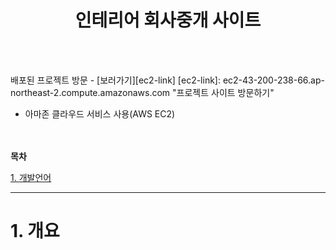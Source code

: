 <h1 align="center">인테리어 회사중개 사이트</h1>
<br><br>

배포된 프로젝트 방문 - [보러가기][ec2-link]
[ec2-link]: ec2-43-200-238-66.ap-northeast-2.compute.amazonaws.com "프로젝트 사이트 방문하기"
<br>
* 아마존 클라우드 서비스 사용(AWS EC2)

<br><br>
**목차**

[1. 개발언어](#1.-개발언어)


------------

# 1. 개요
